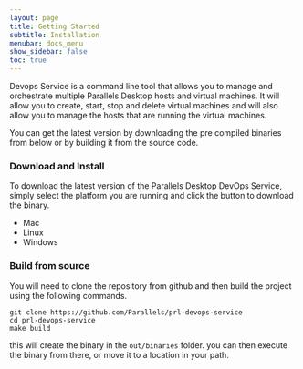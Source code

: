 ```yaml
---
layout: page
title: Getting Started
subtitle: Installation
menubar: docs_menu
show_sidebar: false
toc: true
---
```


Devops Service is a command line tool that allows you to manage and orchestrate multiple Parallels Desktop hosts and virtual machines. It will allow you to create, start, stop and delete virtual machines and will also allow you to manage the hosts that are running the virtual machines.

You can get the latest version by downloading the pre compiled binaries from below or by building it from the source code.

### Download and Install

To download the latest version of the Parallels Desktop DevOps Service, simply select the platform you are running and click the button to download the binary.

<div class="tabs is-boxed">
  <ul>
    <li id="download_tab_mac" class="tab" onclick="openTab(event, 'download_tab_mac_content')">
      <a>
        <span class="icon is-medium">
          <i class="fa-brands fa-apple fa-xl"></i>
        </span>
        <span>Mac</span>
      </a>
    </li>
    <li id="download_tab_linux" class="tab" onclick="openTab(event,'download_tab_linux_content')">
      <a>
        <span class="icon is-medium">
          <i class="fa-brands fa-linux fa-xl"></i>
        </span>
        <span>Linux</span>
      </a>
    </li>
    <li id="download_tab_windows" class="tab" onclick="openTab(event, 'download_tab_windows_content')">
      <a>
        <span class="icon is-medium">
          <i class="fa-brands fa-windows fa-xl"></i>
        </span>
        <span>Windows</span>
      </a>
    </li>
  </ul>
</div>
<div class="container tab-container">
    <div id="download_tab_mac_content" class="content-tab" style="display:none">
      <div class="test">
        <span>
          <a href="https://github.com/Parallels/prl-devops-service/releases/download/release-v{{ page.version }}/prldevops--darwin-arm64.tar.gz" class="m-1 button is-primary">
            Parallels Desktop DevOps Service for Mac with Apple Silicon
          </a>
        </span>
        <span>
          <a href="https://github.com/Parallels/prl-devops-service/releases/download/release-v{{ page.version }}/prldevops--darwin-amd64.tar.gz" class="m-1 button is-primary">
            Parallels Desktop DevOps Service for Mac with Intel chip
          </a>
        </span>
      </div>
    </div>
    <div id="download_tab_windows_content" class="content-tab" style="display:none">
      <p>
        {% include notification.html message="At the moment we do not provide any binaries for windows" status="is-warning" %}
      </p>
    </div>
    <div id="download_tab_linux_content" class="content-tab" style="display:none">
      <p>
        {% include notification.html message="Please be aware that running this service in windows you will only have access to the orchestrator and catalog features" status="is-warning" %}
      </p>
      <div class="test">
        <span>
          <a href="https://github.com/Parallels/prl-devops-service/releases/download/release-v{{ page.version }}/prldevops--linux-amd64.tar.gz" class="m-1 button is-primary">
            Parallels Desktop DevOps Service for intel chips
          </a>
        </span>
        <span>
          <a href="https://github.com/Parallels/prl-devops-service/releases/download/release-v{{ page.version }}/prldevops--linux-arm64.tar.gz" class="m-1 button is-primary">
            Parallels Desktop DevOps Service for arm chips
          </a>
        </span>
      </div>
    </div>
</div>

### Build from source

You will need to clone the repository from github and then build the project using the following commands.

```shell
git clone https://github.com/Parallels/prl-devops-service
cd prl-devops-service
make build
```

this will create the binary in the `out/binaries` folder. you can then execute the binary from there, or move it to a location in your path.
